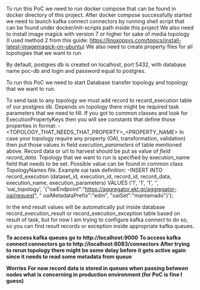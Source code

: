To run this PoC we need to run docker compose that can be found in docker directory of this project.
After docker compose successfully started we need to launch kafka connect connectors by running shell script that can be
found under docker/init-scripts path inside this project
We also need to install image magick with version 7 or higher for sake of media topology (I used method 2 from this
guide: https://linuxopsys.com/topics/install-latest-imagemagick-on-ubuntu)
We also need to create property files for all topologies that we want to run

By default, postgres db is created on localhost, port 5432, with database name poc-db and login and password equal to
postgres.

To run this PoC we need to start Database transfer topology and topology that we want to run.

To send task to any topology we must add record to record_execution table of our postgres db.
Depends on topology there might be required task parameters that we need to fill.
If you got to common classes and look for ExecutionPropertyKeys then you will see constants that define those properties
in format:
-<TOPOLOGY_THAT_NEEDS_THAT_PROPERTY>_<PROPERTY_NAME>
In case your topology require any property (OAI, transformation, validation) then put those values in field
_execution_parameters_ of table mentioned above.
Record data or url to harvest should be put as value of _field record_data_.
Topology that we want to run is specified by execution_name field that needs to be set. Possible value can be found in
common class TopologyNames file.
Example oai task definition:
-INSERT INTO record_execution (dataset_id, execution_id, record_id, record_data, execution_name, execution_parameters)
VALUES ('1', '1', '1', '', 'oai_topology', '{"oaiEndpoint":"https://aggregator.ekt.gr/aggregator-oai/request", "
oaiMetadataPrefix":"edm", "oaiSet":"mantamado"}');

In the end result values will be automatically put inside database record_execution_result or record_execution_exception
table based on result of task, but for now I am trying to configure kafka connect to do so, so you can find result
records or exception inside appropriate kafka queues.

**To access kafka queues go to http://localhost:9000**
**To access kafka connect connectors go to http://localhost:8083/connectors**
**After trying to rerun topology there might be some delay before it gets active again since it needs to read some
metadata from queue**

**Worries**
**For now record data is stored in queues when passing between nodes what is concerning in production environment (for
PoC is fine I guess)**